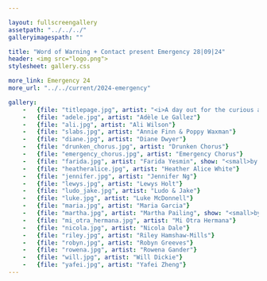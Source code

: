 ```yaml
---

layout: fullscreengallery
assetpath: "../../../"
galleryimagespath: ""

title: "Word of Warning + Contact present Emergency 28|09|24"
header: <img src="logo.png">
stylesheet: gallery.css

more_link: Emergency 24
more_url: "../../current/2024-emergency"

gallery:
    -   {file: "titlepage.jpg", artist: "<i>A day out for the curious at Contact, Sat 28 Sep 2024</i> · Shannon Mulvey"}
    -   {file: "adele.jpg", artist: "Adèle Le Gallez"}
    -   {file: "ali.jpg", artist: "Ali Wilson"} 
    -   {file: "slabs.jpg", artist: "Annie Finn & Poppy Waxman"}
    -   {file: "diane.jpg", artist: "Diane Dwyer"} 
    -   {file: "drunken_chorus.jpg", artist: "Drunken Chorus"}
    -   {file: "emergency_chorus.jpg", artist: "Emergency Chorus"} 
    -   {file: "farida.jpg", artist: "Farida Yesmin", show: "<small>by Giulia Casalini</small>"}
    -   {file: "heatheralice.jpg", artist: "Heather Alice White"}
    -   {file: "jennifer.jpg", artist: "Jennifer Ng"}
    -   {file: "lewys.jpg", artist: "Lewys Holt"}
    -   {file: "ludo_jake.jpg", artist: "Ludo & Jake"}
    -   {file: "luke.jpg", artist: "Luke McDonnell"}
    -   {file: "maria.jpg", artist: "Maria Garcia"}
    -   {file: "martha.jpg", artist: "Martha Pailing", show: "<small>by Garry Cook</small>"}
    -   {file: "mi_otra_hermana.jpg", artist: "Mi Otra Hermana"}
    -   {file: "nicola.jpg", artist: "Nicola Dale"}
    -   {file: "riley.jpg", artist: "Riley Hamshaw-Mills"}
    -   {file: "robyn.jpg", artist: "Robyn Greeves"}
    -   {file: "rowena.jpg", artist: "Rowena Gander"}
    -   {file: "will.jpg", artist: "Will Dickie"} 
    -   {file: "yafei.jpg", artist: "Yafei Zheng"}
---
```

